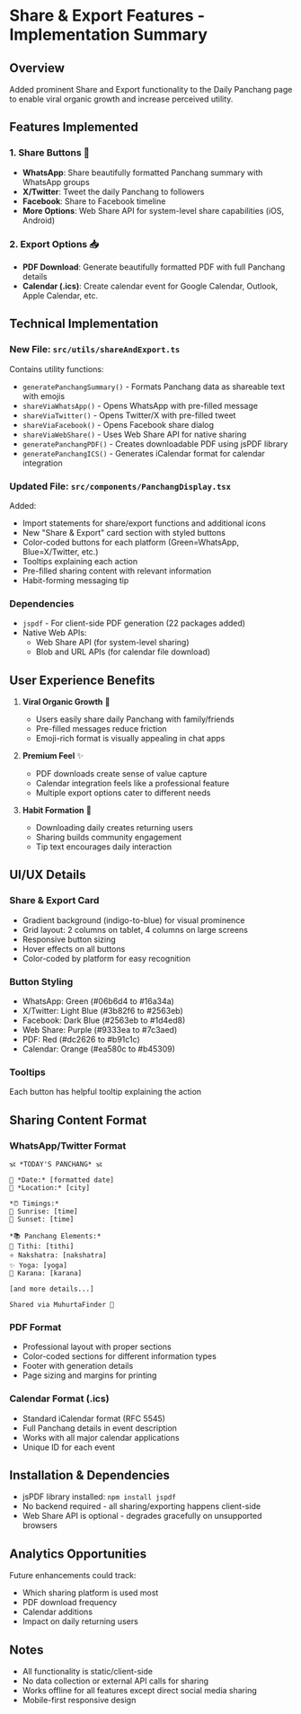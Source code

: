 # Share & Export Features - Implementation Summary

## Overview
Added prominent Share and Export functionality to the Daily Panchang page to enable viral organic growth and increase perceived utility.

## Features Implemented

### 1. **Share Buttons** 🔄
   - **WhatsApp**: Share beautifully formatted Panchang summary with WhatsApp groups
   - **X/Twitter**: Tweet the daily Panchang to followers
   - **Facebook**: Share to Facebook timeline
   - **More Options**: Web Share API for system-level share capabilities (iOS, Android)

### 2. **Export Options** 📥
   - **PDF Download**: Generate beautifully formatted PDF with full Panchang details
   - **Calendar (.ics)**: Create calendar event for Google Calendar, Outlook, Apple Calendar, etc.

## Technical Implementation

### New File: `src/utils/shareAndExport.ts`
Contains utility functions:
- `generatePanchangSummary()` - Formats Panchang data as shareable text with emojis
- `shareViaWhatsApp()` - Opens WhatsApp with pre-filled message
- `shareViaTwitter()` - Opens Twitter/X with pre-filled tweet
- `shareViaFacebook()` - Opens Facebook share dialog
- `shareViaWebShare()` - Uses Web Share API for native sharing
- `generatePanchangPDF()` - Creates downloadable PDF using jsPDF library
- `generatePanchangICS()` - Generates iCalendar format for calendar integration

### Updated File: `src/components/PanchangDisplay.tsx`
Added:
- Import statements for share/export functions and additional icons
- New "Share & Export" card section with styled buttons
- Color-coded buttons for each platform (Green=WhatsApp, Blue=X/Twitter, etc.)
- Tooltips explaining each action
- Pre-filled sharing content with relevant information
- Habit-forming messaging tip

### Dependencies
- `jspdf` - For client-side PDF generation (22 packages added)
- Native Web APIs:
  - Web Share API (for system-level sharing)
  - Blob and URL APIs (for calendar file download)

## User Experience Benefits

1. **Viral Organic Growth** 📱
   - Users easily share daily Panchang with family/friends
   - Pre-filled messages reduce friction
   - Emoji-rich format is visually appealing in chat apps

2. **Premium Feel** ✨
   - PDF downloads create sense of value capture
   - Calendar integration feels like a professional feature
   - Multiple export options cater to different needs

3. **Habit Formation** 🔄
   - Downloading daily creates returning users
   - Sharing builds community engagement
   - Tip text encourages daily interaction

## UI/UX Details

### Share & Export Card
- Gradient background (indigo-to-blue) for visual prominence
- Grid layout: 2 columns on tablet, 4 columns on large screens
- Responsive button sizing
- Hover effects on all buttons
- Color-coded by platform for easy recognition

### Button Styling
- WhatsApp: Green (#06b6d4 to #16a34a)
- X/Twitter: Light Blue (#3b82f6 to #2563eb)
- Facebook: Dark Blue (#2563eb to #1d4ed8)
- Web Share: Purple (#9333ea to #7c3aed)
- PDF: Red (#dc2626 to #b91c1c)
- Calendar: Orange (#ea580c to #b45309)

### Tooltips
Each button has helpful tooltip explaining the action

## Sharing Content Format

### WhatsApp/Twitter Format
```
🕉️ *TODAY'S PANCHANG* 🕉️

📅 *Date:* [formatted date]
📍 *Location:* [city]

*⏰ Timings:*
🌅 Sunrise: [time]
🌄 Sunset: [time]

*📚 Panchang Elements:*
🌙 Tithi: [tithi]
⭐ Nakshatra: [nakshatra]
✨ Yoga: [yoga]
🔄 Karana: [karana]

[and more details...]

Shared via MuhurtaFinder 🙏
```

### PDF Format
- Professional layout with proper sections
- Color-coded sections for different information types
- Footer with generation details
- Page sizing and margins for printing

### Calendar Format (.ics)
- Standard iCalendar format (RFC 5545)
- Full Panchang details in event description
- Works with all major calendar applications
- Unique ID for each event

## Installation & Dependencies
- jsPDF library installed: `npm install jspdf`
- No backend required - all sharing/exporting happens client-side
- Web Share API is optional - degrades gracefully on unsupported browsers

## Analytics Opportunities
Future enhancements could track:
- Which sharing platform is used most
- PDF download frequency
- Calendar additions
- Impact on daily returning users

## Notes
- All functionality is static/client-side
- No data collection or external API calls for sharing
- Works offline for all features except direct social media sharing
- Mobile-first responsive design

